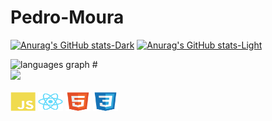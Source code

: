# Pedro-Moura
[![Anurag's GitHub stats-Dark](https://github-readme-stats.vercel.app/api?username=Pedrophom&show_icons=true&rank_icon=github&theme=dark#gh-dark-mode-only)](https://github.com/Pedrophom/github-readme-stats#gh-dark-mode-only)
[![Anurag's GitHub stats-Light](https://github-readme-stats.vercel.app/api?username=Pedrophom&show_icons=true&rank_icon=github&theme=default#gh-light-mode-only)](https://github.com/Pedrophom/github-readme-stats#gh-light-mode-only)

  <img src="https://github-readme-stats.vercel.app/api/top-langs?username=Pedrophom&locale=en&hide_title=false&layout=compact&card_width=320&langs_count=5&theme=dark&hide_border=false" height="150" alt="languages graph"  />
#
 <div> 
  <a href="https://www.instagram.com/pedromoura148/" target="_blank"><img src="https://img.shields.io/badge/-Instagram-%23E4405F?style=for-the-badge&logo=instagram&logoColor=white" target="_blank"></a>
</div>

<div style="display: inline_block"><br>
  <img align="center" alt="Rafa-Js" height="30" width="40" src="https://raw.githubusercontent.com/devicons/devicon/master/icons/javascript/javascript-plain.svg">
  <img align="center" alt="Rafa-React" height="30" width="40" src="https://raw.githubusercontent.com/devicons/devicon/master/icons/react/react-original.svg">
  <img align="center" alt="Rafa-HTML" height="30" width="40" src="https://raw.githubusercontent.com/devicons/devicon/master/icons/html5/html5-original.svg">
  <img align="center" alt="Rafa-CSS" height="30" width="40" src="https://raw.githubusercontent.com/devicons/devicon/master/icons/css3/css3-original.svg">
</div>

